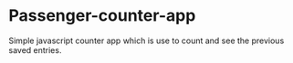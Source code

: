 # Passenger-counter-app
Simple javascript counter app which is use to count and see the previous saved entries.
